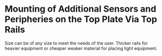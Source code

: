 # Mounting of Additional Sensors and Peripheries on the Top Plate Via Top Rails

Size can be of any size to meet the needs of the user. Thicker rails for heavier equipment or cheaper weaker material for placing light equipment.
